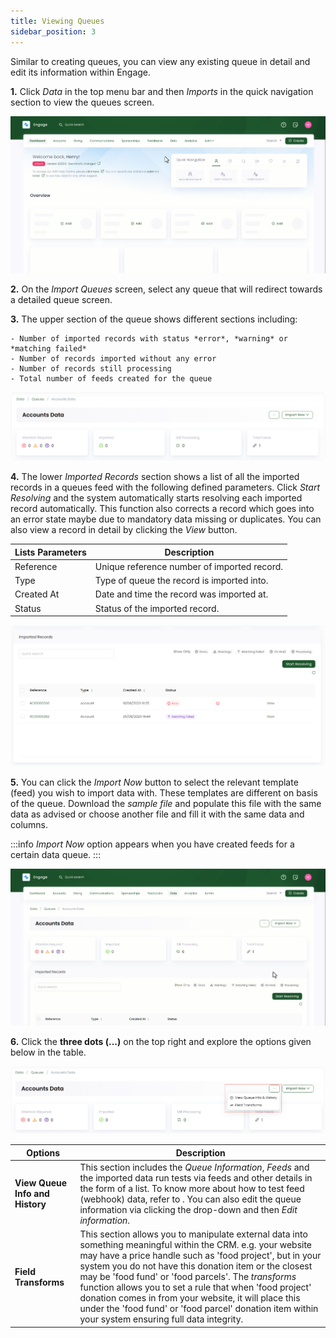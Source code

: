 ```yaml
---
title: Viewing Queues
sidebar_position: 3
---
```


Similar to creating queues, you can view any existing queue in detail and edit its information within Engage.

**1.** Click *Data* in the top menu bar and then *Imports* in the quick navigation section to view the queues screen.

![Land onto queues screen gif](./land-onto-queues-dashboard.gif)

**2.** On the *Import Queues* screen, select any queue that will redirect towards a detailed queue screen. 

**3.** The upper section of the queue shows different sections including:

    - Number of imported records with status *error*, *warning* or *matching failed*
    - Number of records imported without any error
    - Number of records still processing 
    - Total number of feeds created for the queue

![First section of queue](./first-section-of-queue.png)

**4.** The lower *Imported Records* section shows a list of all the imported records in a queues feed with the following defined parameters. Click *Start Resolving* and the system automatically starts resolving each imported record automatically. This function also corrects a record which goes into an error state maybe due to mandatory data missing or duplicates. You can also view a record in detail by clicking the *View* button.

| Lists Parameters | Description |
| ---------------- | ----------- |
| Reference | Unique reference number of imported record. | 
| Type | Type of queue the record is imported into. |
| Created At | Date and time the record was imported at. |
| Status | Status of the imported record. |

![Second section](second-section.png)

**5.** You can click the *Import Now* button to select the relevant template (feed) you wish to import data with. These templates are different on basis of the queue. Download the *sample file* and populate this file with the same data as advised or choose another file and fill it with the same data and columns.

:::info
*Import Now* option appears when you have created feeds for a certain data queue. 
:::

![Import data files](./import-data-file-into-queue.gif)

**6.** Click the **three dots (...)** on the top right and explore the options given below in the table.

![Three dots](./three-dots.png)

| Options | Description |
| ------- | ----------- |
| **View Queue Info and History** | This section includes the *Queue Information*, *Feeds* and the imported data run tests via feeds and other details in the form of a list. To know more about how to test feed (webhook) data, refer to <K2Link route="docs/category/developers--designers" text="Testing Webhook Data in Developers and Designers documentation" isInternal/>. You can also edit the queue information via clicking the drop-down and then *Edit information*.  |
| **Field Transforms** | This section allows you to manipulate external data into something meaningful within the CRM. e.g. your website may have a price handle such as 'food project', but in your system you do not have this donation item or the closest may be 'food fund' or 'food parcels'. The *transforms* function allows you to set a rule that when 'food project' donation comes in from your website, it will place this under the 'food fund' or 'food parcel' donation item within your system ensuring full data integrity. |

